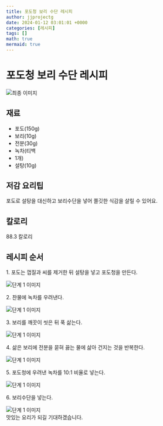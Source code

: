 ```yaml
---
title: 포도청 보리 수단 레시피
author: jjprojectg
date: 2024-01-12 03:01:01 +0000
categories: [레시피]
tags: []
math: true
mermaid: true
---
```

<meta name="og:type" content="website"/>
<meta charset="UTF-8"/>
<div class="header">
  <h1>포도청 보리 수단 레시피</h1>
</div>

<div class="container my-4">
  <div class="row">
    <div class="col-12 col-md-6">
      <div class="recipe-image">
        <img src="http://www.foodsafetykorea.go.kr/uploadimg/cook/10_01137_2.png" class="step-image" alt="최종 이미지"/>
      </div>
    </div>
    <div class="col-12 col-md-6">
      <div class="ingredients">
        <h2>재료</h2>
        <ul class="card">
          <li> 포도(150g) </li>
          <li>  보리(10g) </li>
          <li>  전분(30g) </li>
          <li> 녹차(티백 </li>
          <li>  1개) </li>
          <li>  설탕(10g) </li>
</ul>
      </div>
    </div>
    <div class="col-12 col-md-6">
      <div class="ingredients">
        <h2>저감 요리팁</h2>
        <div class="card"> 
          <p>
            포도로 설탕을 대신하고 보리수단을 넣어 쫄깃한 식감을 살릴 수 있어요.
          </p>
        </div>
      </div>
      <div class="ingredients">
        <h2>칼로리</h2>
        <div class="card"> 
          <p>
            88.3 칼로리
          </p>
        </div>
      </div>
    </div>
  </div>

  <h2 class="my-4">레시피 순서</h2>
  <div class="card recipe-card">
    <div class="card-body recipe-step">
      <p class="card-text step-description">1. 포도는 껍질과 씨를 제거한 뒤  설탕을 넣고 포도청을 만든다.</p>
      <img src="http://www.foodsafetykorea.go.kr/uploadimg/cook/20_01137_1.JPG" alt="단계 1 이미지" class="step-image"/>
    </div>
  </div>
  <div class="card recipe-card">
    <div class="card-body recipe-step">
      <p class="card-text step-description">2. 찬물에 녹차를 우려낸다.</p>
      <img src="http://www.foodsafetykorea.go.kr/uploadimg/cook/20_01137_2.JPG" alt="단계 1 이미지" class="step-image"/>
    </div>
  </div>
  <div class="card recipe-card">
    <div class="card-body recipe-step">
      <p class="card-text step-description">3. 보리를 깨끗이 씻은 뒤 푹 삶는다.</p>
      <img src="http://www.foodsafetykorea.go.kr/uploadimg/cook/20_01137_3.JPG" alt="단계 1 이미지" class="step-image"/>
    </div>
  </div>
  <div class="card recipe-card">
    <div class="card-body recipe-step">
      <p class="card-text step-description">4. 삶은 보리에 전분을 묻혀 끓는 물에 삶아 건지는 것을 반복한다.</p>
      <img src="http://www.foodsafetykorea.go.kr/uploadimg/cook/20_01137_4.JPG" alt="단계 1 이미지" class="step-image"/>
    </div>
  </div>
  <div class="card recipe-card">
    <div class="card-body recipe-step">
      <p class="card-text step-description">5. 포도청에 우려낸 녹차를 10:1 비율로 넣는다.</p>
      <img src="http://www.foodsafetykorea.go.kr/uploadimg/cook/20_01137_5.JPG" alt="단계 1 이미지" class="step-image"/>
    </div>
  </div>
  <div class="card recipe-card">
    <div class="card-body recipe-step">
      <p class="card-text step-description">6. 보리수단을 넣는다.</p>
      <img src="http://www.foodsafetykorea.go.kr/uploadimg/cook/20_01137_6.JPG" alt="단계 1 이미지" class="step-image"/>
    </div>
  </div>

</div>
맛있는 요리가 되길 기대하겠습니다.
